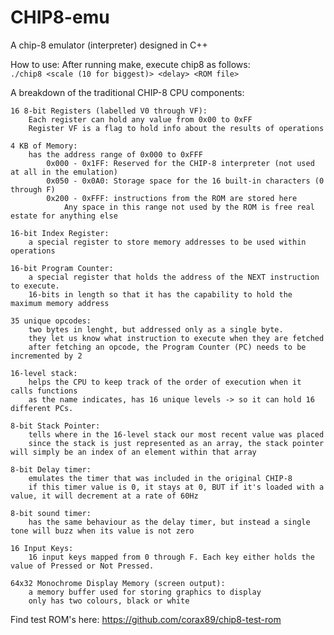 # CHIP8-emu
A chip-8 emulator (interpreter) designed in C++

How to use:
After running make, execute chip8 as follows:<br>
`./chip8 <scale (10 for biggest)> <delay> <ROM file>`

A breakdown of the traditional CHIP-8 CPU components:
    
    16 8-bit Registers (labelled V0 through VF):
        Each register can hold any value from 0x00 to 0xFF
        Register VF is a flag to hold info about the results of operations

    4 KB of Memory:
        has the address range of 0x000 to 0xFFF
            0x000 - 0x1FF: Reserved for the CHIP-8 interpreter (not used at all in the emulation)
            0x050 - 0x0A0: Storage space for the 16 built-in characters (0 through F)
            0x200 - 0xFFF: instructions from the ROM are stored here
                Any space in this range not used by the ROM is free real estate for anything else

    16-bit Index Register:
        a special register to store memory addresses to be used within operations

    16-bit Program Counter:
        a special register that holds the address of the NEXT instruction to execute. 
        16-bits in length so that it has the capability to hold the maximum memory address

    35 unique opcodes:
        two bytes in lenght, but addressed only as a single byte.
        they let us know what instruction to execute when they are fetched
        after fetching an opcode, the Program Counter (PC) needs to be incremented by 2

    16-level stack:
        helps the CPU to keep track of the order of execution when it calls functions
        as the name indicates, has 16 unique levels -> so it can hold 16 different PCs.

    8-bit Stack Pointer:
        tells where in the 16-level stack our most recent value was placed
        since the stack is just represented as an array, the stack pointer will simply be an index of an element within that array
    
    8-bit Delay timer:
        emulates the timer that was included in the original CHIP-8
        if this timer value is 0, it stays at 0, BUT if it's loaded with a value, it will decrement at a rate of 60Hz
    
    8-bit sound timer:
        has the same behaviour as the delay timer, but instead a single tone will buzz when its value is not zero
    
    16 Input Keys:
        16 input keys mapped from 0 through F. Each key either holds the value of Pressed or Not Pressed.

    64x32 Monochrome Display Memory (screen output): 
        a memory buffer used for storing graphics to display
        only has two colours, black or white

Find test ROM's here: https://github.com/corax89/chip8-test-rom
